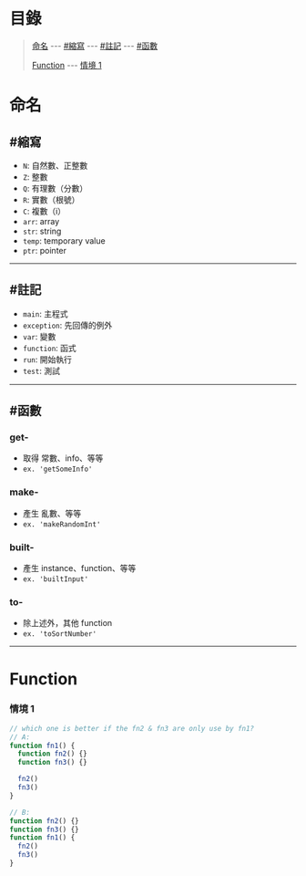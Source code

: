  <!-- note the specification for js code -->

# 目錄

> [命名](#命名)
> --- [#縮寫](#縮寫)
> --- [#註記](#註記)
> --- [#函數](#函數)
>
> [Function](#Function)
> --- [情境 1](#情境-1)

# 命名

## #縮寫

- `N`: 自然數、正整數
- `Z`: 整數
- `Q`: 有理數（分數）
- `R`: 實數（根號）
- `C`: 複數（i）
- `arr`: array
- `str`: string
- `temp`: temporary value
- `ptr`: pointer

---

## #註記

- `main`: 主程式
- `exception`: 先回傳的例外
- `var`: 變數
- `function`: 函式
- `run`: 開始執行
- `test`: 測試

---

## #函數

### get-

- 取得 常數、info、等等
- `ex. 'getSomeInfo'`

### make-

- 產生 亂數、等等
- `ex. 'makeRandomInt'`

### built-

- 產生 instance、function、等等
- `ex. 'builtInput'`

### to-

- 除上述外，其他 function
- `ex. 'toSortNumber'`

---

# Function

### 情境 1

```javascript
// which one is better if the fn2 & fn3 are only use by fn1?
// A:
function fn1() {
  function fn2() {}
  function fn3() {}

  fn2()
  fn3()
}

// B:
function fn2() {}
function fn3() {}
function fn1() {
  fn2()
  fn3()
}
```
